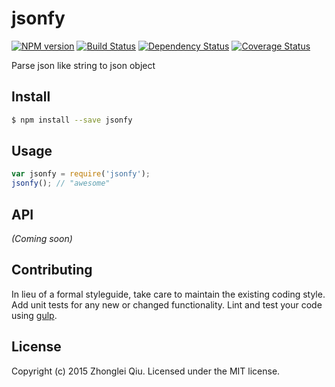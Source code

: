 # jsonfy 
[![NPM version][npm-image]][npm-url] [![Build Status][travis-image]][travis-url] [![Dependency Status][daviddm-url]][daviddm-image] [![Coverage Status][coveralls-image]][coveralls-url]

Parse json like string to json object


## Install

```bash
$ npm install --save jsonfy
```


## Usage

```javascript
var jsonfy = require('jsonfy');
jsonfy(); // "awesome"
```

## API

_(Coming soon)_


## Contributing

In lieu of a formal styleguide, take care to maintain the existing coding style. Add unit tests for any new or changed functionality. Lint and test your code using [gulp](http://gulpjs.com/).


## License

Copyright (c) 2015 Zhonglei Qiu. Licensed under the MIT license.



[npm-url]: https://npmjs.org/package/jsonfy
[npm-image]: https://badge.fury.io/js/jsonfy.svg
[travis-url]: https://travis-ci.org/qiu8310/jsonfy
[travis-image]: https://travis-ci.org/qiu8310/jsonfy.svg?branch=master
[daviddm-url]: https://david-dm.org/qiu8310/jsonfy.svg?theme=shields.io
[daviddm-image]: https://david-dm.org/qiu8310/jsonfy
[coveralls-url]: https://coveralls.io/r/qiu8310/jsonfy
[coveralls-image]: https://coveralls.io/repos/qiu8310/jsonfy/badge.png
